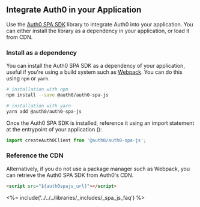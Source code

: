 <!-- markdownlint-disable MD002 MD041 -->

## Integrate Auth0 in your Application

Use the [Auth0 SPA SDK](https://github.com/auth0/auth0-spa-js) library to integrate Auth0 into your application. You can either install the library as a dependency in your application, or load it from CDN.

### Install as a dependency

You can install the Auth0 SPA SDK as a dependency of your application, useful if you're using a build system such as [Webpack](https://webpack.js.org/). You can do this using `npm` or `yarn`.

```bash
# installation with npm
npm install --save @auth0/auth0-spa-js

# installation with yarn
yarn add @auth0/auth0-spa-js
```

Once the Auth0 SPA SDK is installed, reference it using an import statement at the entrypoint of your application ():

```js
import createAuth0Client from '@auth0/auth0-spa-js';
```

### Reference the CDN
 
Alternatively, if you do not use a package manager such as Webpack, you can retrieve the Auth0 SPA SDK from Auth0's CDN.

```html
<script src="${auth0spajs_url}"></script>
```

<%= include('../../../libraries/_includes/_spa_js_faq') %>
